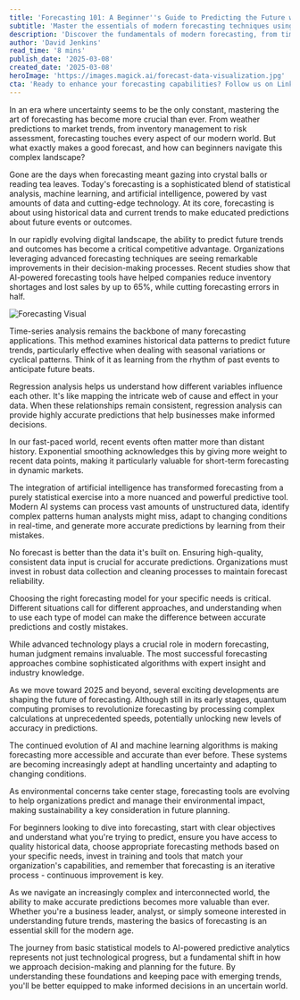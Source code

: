 ```yaml
---
title: 'Forecasting 101: A Beginner''s Guide to Predicting the Future with Data'
subtitle: 'Master the essentials of modern forecasting techniques using data and AI'
description: 'Discover the fundamentals of modern forecasting, from time-series analysis to AI-powered predictions. Learn how organizations are using advanced forecasting techniques to gain competitive advantages and make better decisions in an uncertain world.'
author: 'David Jenkins'
read_time: '8 mins'
publish_date: '2025-03-08'
created_date: '2025-03-08'
heroImage: 'https://images.magick.ai/forecast-data-visualization.jpg'
cta: 'Ready to enhance your forecasting capabilities? Follow us on LinkedIn for regular updates on the latest trends and insights in data-driven prediction techniques.'
---
```


In an era where uncertainty seems to be the only constant, mastering the art of forecasting has become more crucial than ever. From weather predictions to market trends, from inventory management to risk assessment, forecasting touches every aspect of our modern world. But what exactly makes a good forecast, and how can beginners navigate this complex landscape?

Gone are the days when forecasting meant gazing into crystal balls or reading tea leaves. Today's forecasting is a sophisticated blend of statistical analysis, machine learning, and artificial intelligence, powered by vast amounts of data and cutting-edge technology. At its core, forecasting is about using historical data and current trends to make educated predictions about future events or outcomes.

In our rapidly evolving digital landscape, the ability to predict future trends and outcomes has become a critical competitive advantage. Organizations leveraging advanced forecasting techniques are seeing remarkable improvements in their decision-making processes. Recent studies show that AI-powered forecasting tools have helped companies reduce inventory shortages and lost sales by up to 65%, while cutting forecasting errors in half.

![Forecasting Visual](https://i.magick.ai/figure5/1840139271299_52421558_1734510262.jpg)

Time-series analysis remains the backbone of many forecasting applications. This method examines historical data patterns to predict future trends, particularly effective when dealing with seasonal variations or cyclical patterns. Think of it as learning from the rhythm of past events to anticipate future beats.

Regression analysis helps us understand how different variables influence each other. It's like mapping the intricate web of cause and effect in your data. When these relationships remain consistent, regression analysis can provide highly accurate predictions that help businesses make informed decisions.

In our fast-paced world, recent events often matter more than distant history. Exponential smoothing acknowledges this by giving more weight to recent data points, making it particularly valuable for short-term forecasting in dynamic markets.

The integration of artificial intelligence has transformed forecasting from a purely statistical exercise into a more nuanced and powerful predictive tool. Modern AI systems can process vast amounts of unstructured data, identify complex patterns human analysts might miss, adapt to changing conditions in real-time, and generate more accurate predictions by learning from their mistakes.

No forecast is better than the data it's built on. Ensuring high-quality, consistent data input is crucial for accurate predictions. Organizations must invest in robust data collection and cleaning processes to maintain forecast reliability.

Choosing the right forecasting model for your specific needs is critical. Different situations call for different approaches, and understanding when to use each type of model can make the difference between accurate predictions and costly mistakes.

While advanced technology plays a crucial role in modern forecasting, human judgment remains invaluable. The most successful forecasting approaches combine sophisticated algorithms with expert insight and industry knowledge.

As we move toward 2025 and beyond, several exciting developments are shaping the future of forecasting. Although still in its early stages, quantum computing promises to revolutionize forecasting by processing complex calculations at unprecedented speeds, potentially unlocking new levels of accuracy in predictions.

The continued evolution of AI and machine learning algorithms is making forecasting more accessible and accurate than ever before. These systems are becoming increasingly adept at handling uncertainty and adapting to changing conditions.

As environmental concerns take center stage, forecasting tools are evolving to help organizations predict and manage their environmental impact, making sustainability a key consideration in future planning.

For beginners looking to dive into forecasting, start with clear objectives and understand what you're trying to predict, ensure you have access to quality historical data, choose appropriate forecasting methods based on your specific needs, invest in training and tools that match your organization's capabilities, and remember that forecasting is an iterative process - continuous improvement is key.

As we navigate an increasingly complex and interconnected world, the ability to make accurate predictions becomes more valuable than ever. Whether you're a business leader, analyst, or simply someone interested in understanding future trends, mastering the basics of forecasting is an essential skill for the modern age.

The journey from basic statistical models to AI-powered predictive analytics represents not just technological progress, but a fundamental shift in how we approach decision-making and planning for the future. By understanding these foundations and keeping pace with emerging trends, you'll be better equipped to make informed decisions in an uncertain world.